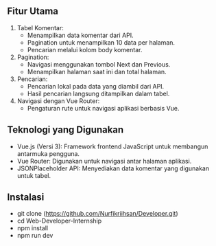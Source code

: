 ## Fitur Utama
1. 	Tabel Komentar: 
	- Menampilkan data komentar dari API.
	- Pagination untuk menampilkan 10 data per halaman.
	- Pencarian melalui kolom body komentar.
2.	Pagination:
	- Navigasi menggunakan tombol Next dan Previous.
	- Menampilkan halaman saat ini dan total halaman.
4.	Pencarian:
	- Pencarian lokal pada data yang diambil dari API.
	- Hasil pencarian langsung ditampilkan dalam tabel.
6.	Navigasi dengan Vue Router:
	- Pengaturan rute untuk navigasi aplikasi berbasis Vue.

## Teknologi yang Digunakan
- Vue.js (Versi 3): Framework frontend JavaScript untuk membangun antarmuka pengguna.
- Vue Router: Digunakan untuk navigasi antar halaman aplikasi.
- JSONPlaceholder API: Menyediakan data komentar yang digunakan untuk tabel.

## Instalasi
- git clone (https://github.com/Nurfikriihsan/Developer.git)
- cd Web-Developer-Internship
- npm install
- npm run dev
